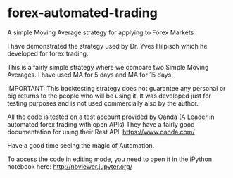 # forex-automated-trading
A simple Moving Average strategy for applying to Forex Markets

I have demonstrated the strategy used by Dr. Yves Hilpisch which he developed for forex trading.

This is a fairly simple strategy where we compare two Simple Moving Averages.
I have used MA for 5 days and MA for 15 days.

IMPORTANT: This backtesting strategy does not guarantee any personal or big returns to the people who will be using it. 
It was developed just for testing purposes and is not used commercially also by the author.

All the code is tested on a test account provided by Oanda (A Leader in automated forex trading with open APIs)
They have a fairly good documentation for using their Rest API.
https://www.oanda.com/

Have a good time seeing the magic of Automation.

To access the code in editing mode, you need to open it in the iPython notebook here: http://nbviewer.jupyter.org/
